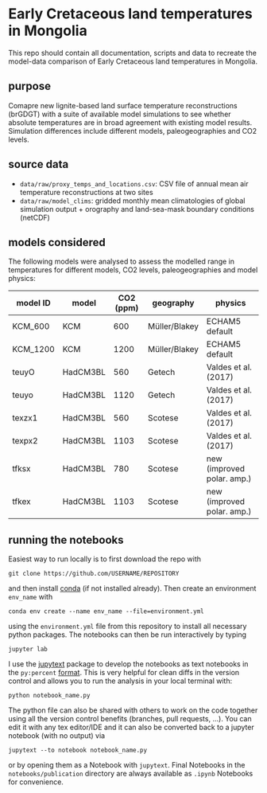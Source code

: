 # Early Cretaceous land temperatures in Mongolia
This repo should contain all documentation, scripts and data to recreate the model-data comparison of Early Cretaceous land temperatures in Mongolia.

## purpose
Comapre new lignite-based land surface temperature reconstructions (brGDGT) with a suite of available model simulations to see whether absolute temperatures are in broad agreement with existing model results. Simulation differences include different models, paleogeographies and CO2 levels.

## source data
- `data/raw/proxy_temps_and_locations.csv`: CSV file of annual mean air temperature reconstructions at two sites
- `data/raw/model_clims`: gridded monthly mean climatologies of global simulation output + orography and land-sea-mask boundary conditions (netCDF)

## models considered
The following models were analysed to assess the modelled range in temperatures for different models, CO2 levels, paleogeographies and model physics: 

| model ID | model    | CO2 (ppm) | geography     | physics                    |
| -------- | -------- | --------- | ------------- | -------------------------- |
| KCM_600  | KCM      | 600       | Müller/Blakey | ECHAM5 default             |
| KCM_1200 | KCM      | 1200      | Müller/Blakey | ECHAM5 default             |
| teuyO    | HadCM3BL | 560       | Getech        | Valdes et al. (2017)       |
| teuyo    | HadCM3BL | 1120      | Getech        | Valdes et al. (2017)       |
| texzx1   | HadCM3BL | 560       | Scotese       | Valdes et al. (2017)       |
| texpx2   | HadCM3BL | 1103      | Scotese       | Valdes et al. (2017)       |
| tfksx    | HadCM3BL | 780       | Scotese       | new (improved polar. amp.) |
| tfkex    | HadCM3BL | 1103      | Scotese       | new (improved polar. amp.) |

## running the notebooks
Easiest way to run locally is to first download the repo with

```
git clone https://github.com/USERNAME/REPOSITORY
``` 

and then install [conda](https://conda.io/projects/conda/en/latest/index.html) (if not installed already). Then create an environment `env_name` with 

```
conda env create --name env_name --file=environment.yml
``` 

using the `environment.yml` file from this repository to install all necessary python packages. The notebooks can then be run interactively by typing

```
jupyter lab
```

I use the [jupytext](https://jupytext.readthedocs.io/en/latest/index.html) package to develop the notebooks as text notebooks in the `py:percent` [format](https://jupytext.readthedocs.io/en/latest/formats-scripts.html#the-percent-format). This is very helpful for clean diffs in the version control and allows you to run the analysis in your local terminal with:

```
python notebook_name.py
```
The python file can also be shared with others to work on the code together using all the version control benefits (branches, pull requests, ...). You can edit it with any tex editor/IDE and it can also be converted back to a jupyter notebook (with no output) via
```
jupytext --to notebook notebook_name.py
```
or by opening them as a Notebook with `jupytext`. Final Notebooks in the `notebooks/publication` directory are always available as `.ipynb` Notebooks for convenience.

